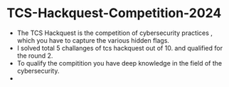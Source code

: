 ﻿# TCS-Hackquest-Competition-2024
 - The TCS Hackquest is the competition of cybersecurity practices , which you have to capture the various hidden flags.
 - I solved total 5 challanges of tcs hackquest out of 10. and qualified for the round 2.
 - To qualify the compitition you have deep knowledge in the field of the cybersecurity.
 - 
